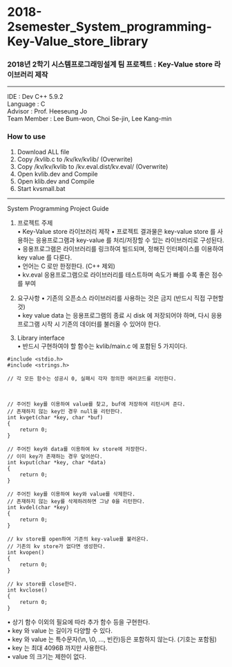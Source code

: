 # 2018-2semester_System_programming-Key-Value_store_library

### 2018년 2학기 시스템프로그래밍설계 팀 프로젝트 : Key-Value store 라이브러리 제작

---

IDE : Dev C++ 5.9.2  
Language : C  
Advisor : Prof. Heeseung Jo  
Team Member : Lee Bum-won, Choi Se-jin, Lee Kang-min

### How to use

1. Download ALL file
2. Copy /kvlib.c to /kv/kv/kvlib/ (Overwrite)
3. Copy /kv/kv/kvlib to /kv.eval.dist/kv.eval/ (Overwrite)
4. Open kvlib.dev and Compile
5. Open klib.dev and Compile
6. Start kvsmall.bat

---

System Programming Project Guide

1. 프로젝트 주제  
   • Key-Value store 라이브러리 제작
   • 프로젝트 결과물은 key-value store 를 사용하는 응용프로그램과 key-value 를 처리/저장할 수 있는 라이브러리로 구성된다.  
   • 응용프로그램은 라이브러리를 링크하여 빌드되며, 정해진 인터페이스를 이용하여 key value 를 다룬다.  
   • 언어는 C 로만 한정한다. (C++ 제외)  
   • kv.eval 응용프로그램으로 라이브러리를 테스트하며 속도가 빠를 수록 좋은 점수를 부여

2. 요구사항
   • 기존의 오픈소스 라이브러리를 사용하는 것은 금지 (반드시 직접 구현할 것)  
   • key value data 는 응용프로그램의 종료 시 disk 에 저장되어야 하며, 다시 응용프로그램 시작 시 기존의 데이터를 불러올 수 있어야 한다.

3. Library interface  
   • 반드시 구현하여야 할 함수는 kvlib/main.c 에 포함된 5 가지이다.

```
#include <stdio.h>
#include <strings.h>

// 각 모든 함수는 성공시 0, 실패시 각자 정의한 에러코드를 리턴한다.



// 주어진 key를 이용하여 value를 찾고, buf에 저장하여 리턴시켜 준다.
// 존재하지 않는 key인 경우 null을 리턴한다.
int kvget(char *key, char *buf)
{
 	return 0;
}

// 주어진 key와 data를 이용하여 kv store에 저장한다.
// 이미 key가 존재하는 경우 덮어쓴다.
int kvput(char *key, char *data)
{
 	return 0;
}

// 주어진 key를 이용하여 key와 value를 삭제한다.
// 존재하지 않는 key를 삭제하려하면 그냥 0을 리턴한다.
int kvdel(char *key)
{
 	return 0;
}

// kv store를 open하여 기존의 key-value를 불러온다.
// 기존의 kv store가 없다면 생성한다.
int kvopen()
{
 	return 0;
}

// kv store를 close한다.
int kvclose()
{
 	return 0;
}

```

• 상기 함수 이외의 필요에 따라 추가 함수 등을 구현한다.  
• key 와 value 는 길이가 다양할 수 있다.  
• key 와 value 는 특수문자(\n, \0, ..., 빈칸)등은 포함하지 않는다. (기호는 포함됨)  
• key 는 최대 4096B 까지만 사용한다.  
• value 의 크기는 제한이 없다.
